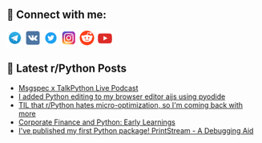 ## 🔎 Connect with me:
[<img src="https://github.com/bullbesh/bullbesh/blob/main/images/Telegram.png" width="32" height="32" />](https://t.me/bullbesh)
[<img src="https://github.com/bullbesh/bullbesh/blob/main/images/VK.png" width="32" height="32" />](https://vk.com/bullbesh)
[<img src="https://github.com/bullbesh/bullbesh/blob/main/images/Twitter.png" width="32" height="32" />](https://twitter.com/bullbesh1)
[<img src="https://github.com/bullbesh/bullbesh/blob/main/images/Instagram.png" width="32" height="32" />](https://www.instagram.com/bullbesh)
[<img src="https://github.com/bullbesh/bullbesh/blob/main/images/Reddit.png" width="32" height="32" />](https://www.reddit.com/user/bullbesh)
[<img src="https://github.com/bullbesh/bullbesh/blob/main/images/YouTube.png" width="32" height="32" />](https://www.youtube.com/channel/UCtfjRs6uzgq5mfm8S06WTcg)

## 📕 Latest r/Python Posts
<!-- BLOG-POST-LIST:START -->
- [Msgspec x TalkPython Live Podcast](https://www.reddit.com/r/Python/comments/17mcuua/msgspec_x_talkpython_live_podcast/)
- [I added Python editing to my browser editor aijs using pyodide](https://www.reddit.com/r/Python/comments/17mchrl/i_added_python_editing_to_my_browser_editor_aijs/)
- [TIL that r/Python hates micro-optimization, so I&#39;m coming back with more](https://www.reddit.com/r/Python/comments/17maa9b/til_that_rpython_hates_microoptimization_so_im/)
- [Corporate Finance and Python: Early Learnings](https://www.reddit.com/r/Python/comments/17m9h9i/corporate_finance_and_python_early_learnings/)
- [I&#39;ve published my first Python package! PrintStream - A Debugging Aid](https://www.reddit.com/r/Python/comments/17m82q9/ive_published_my_first_python_package_printstream/)
<!-- BLOG-POST-LIST:END -->
